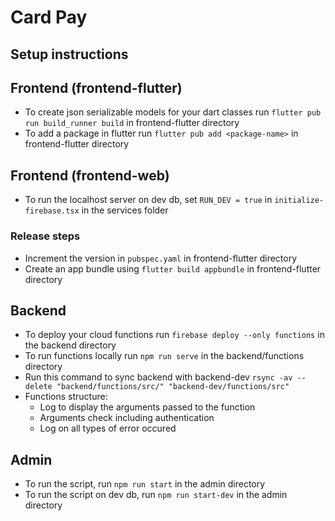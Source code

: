 # Card Pay

## Setup instructions

## Frontend (frontend-flutter)

-   To create json serializable models for your dart classes run `flutter pub run build_runner build` in frontend-flutter directory
-   To add a package in flutter run `flutter pub add <package-name>` in frontend-flutter directory

## Frontend (frontend-web)

-   To run the localhost server on dev db, set `RUN_DEV = true` in `initialize-firebase.tsx`
    in the services folder

### Release steps

-   Increment the version in `pubspec.yaml` in frontend-flutter directory
-   Create an app bundle using `flutter build appbundle` in frontend-flutter directory

## Backend

-   To deploy your cloud functions run `firebase deploy --only functions` in the backend directory
-   To run functions locally run `npm run serve` in the backend/functions directory
-   Run this command to sync backend with backend-dev `rsync -av --delete "backend/functions/src/" "backend-dev/functions/src"`
-   Functions structure:
    -   Log to display the arguments passed to the function
    -   Arguments check including authentication
    -   Log on all types of error occured

## Admin

-   To run the script, run `npm run start` in the admin directory
-   To run the script on dev db, run `npm run start-dev` in the admin directory
